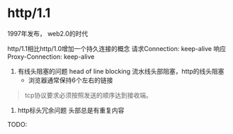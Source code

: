 # http/1.1

1997年发布， web2.0的时代

http/1.1相比http/1.0增加一个持久连接的概念 请求Connection: keep-alive  响应Proxy-Connection: keep-alive

1. 有线头阻塞的问题 head of line blocking 流水线头部阻塞，http的线头阻塞
    - 浏览器通常保持6个左右的链接
  > tcp协议要求必须按照发送的顺序达到接收端。
 
1. http标头冗余问题 头部总是有重复内容



TODO: 